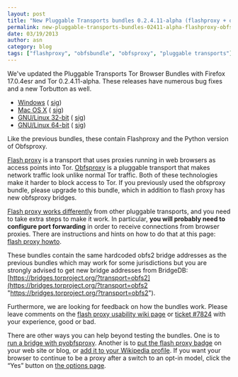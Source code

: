 ```yaml
---
layout: post
title: "New Pluggable Transports bundles 0.2.4.11-alpha (flashproxy + obfsproxy)"
permalink: new-pluggable-transports-bundles-02411-alpha-flashproxy-obfsproxy
date: 03/19/2013
author: asn
category: blog
tags: ["flashproxy", "obfsbundle", "obfsproxy", "pluggable transports"]
---
```


We've updated the Pluggable Transports Tor Browser Bundles with Firefox 17.0.4esr and Tor 0.2.4.11-alpha. These releases have numerous bug fixes and a new Torbutton as well.

- [Windows](https://www.torproject.org/dist/torbrowser/tor-pluggable-transports-browser-2.4.11-alpha-2_en-US.exe) ( [sig](https://www.torproject.org/dist/torbrowser/tor-pluggable-transports-browser-2.4.11-alpha-2_en-US.exe.asc))
- [Mac OS X](https://www.torproject.org/dist/torbrowser/osx/TorBrowser-Pluggable-Transports-2.4.11-alpha-2-osx-i386-en-US.zip) ( [sig](https://www.torproject.org/dist/torbrowser/osx/TorBrowser-Pluggable-Transports-2.4.11-alpha-2-osx-i386-en-US.zip.asc))
- [GNU/Linux 32-bit](https://www.torproject.org/dist/torbrowser/linux/tor-pluggable-transports-browser-gnu-linux-i686-2.4.11-alpha-2-dev-en-US.tar.gz) ( [sig](https://www.torproject.org/dist/torbrowser/linux/tor-pluggable-transports-browser-gnu-linux-i686-2.4.11-alpha-2-dev-en-US.tar.gz.asc))
- [GNU/Linux 64-bit](https://www.torproject.org/dist/torbrowser/linux/tor-pluggable-transports-browser-gnu-linux-x86_64-2.4.11-alpha-2-dev-en-US.tar.gz) ( [sig](https://www.torproject.org/dist/torbrowser/linux/tor-pluggable-transports-browser-gnu-linux-x86_64-2.4.11-alpha-2-dev-en-US.tar.gz.asc))

Like the previous bundles, these contain Flashproxy and the Python version of Obfsproxy.

[Flash proxy](http://crypto.stanford.edu/flashproxy/) is a transport that uses proxies running in web browsers as access points into Tor. [Obfsproxy](https://gitweb.torproject.org/pluggable-transports/pyobfsproxy.git) is a pluggable transport that makes network traffic look unlike normal Tor traffic. Both of these technologies make it harder to block access to Tor. If you previously used the obfsproxy bundle, please upgrade to this bundle, which in addition to flash proxy has new obfsproxy bridges.

[Flash proxy works differently](https://trac.torproject.org/projects/tor/wiki/FlashProxyHowto) from other pluggable transports, and you need to take extra steps to make it work. In particular, **you will probably need to configure port forwarding** in order to receive connections from browser proxies. There are instructions and hints on how to do that at this page: [flash proxy howto](https://trac.torproject.org/projects/tor/wiki/FlashProxyHowto).

These bundles contain the same hardcoded obfs2 bridge addresses as the previous bundles which may work for some jurisdictions but you are strongly advised to get new bridge addresses from BridgeDB: [https://bridges.torproject.org/?transport=obfs2](https://bridges.torproject.org/?transport=obfs2 "https://bridges.torproject.org/?transport=obfs2").

Furthermore, we are looking for feedback on how the bundles work. Please leave comments on the [flash proxy usability wiki page](https://trac.torproject.org/projects/tor/wiki/FlashProxyUsability) or [ticket #7824](https://trac.torproject.org/projects/tor/ticket/7824) with your experience, good or bad.

There are other ways you can help beyond testing the bundles. One is to [run a bridge with pyobfsproxy](https://gitweb.torproject.org/user/asn/pyobfsproxy.git/blob/HEAD:/doc/HOWTO.txt). Another is to [put the flash proxy badge](http://crypto.stanford.edu/flashproxy/#badge-howto) on your web site or blog, or [add it to your Wikipedia profile](https://gitweb.torproject.org/flashproxy.git/blob/HEAD:/modules/mediawiki/custom.js). If you want your browser to continue to be a proxy after a switch to an opt-in model, click the “Yes” button on [the options page](http://crypto.stanford.edu/flashproxy/options.html).


